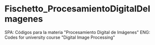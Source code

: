 # Fischetto_ProcesamientoDigitalDeImagenes
SPA: Códigos para la materia "Procesamiento Digital de Imágenes" 
ENG: Codes for university course "Digital Image Processing"
